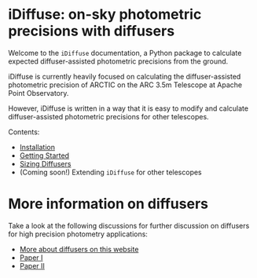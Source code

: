# iDiffuse: on-sky photometric precisions with diffusers
Welcome to the `iDiffuse` documentation, a Python package to calculate expected diffuser-assisted photometric precisions from the ground.

iDiffuse is currently heavily focused on calculating the diffuser-assisted photometric precision of ARCTIC on the ARC 3.5m Telescope at Apache Point Observatory. 

However, iDiffuse is written in a way that it is easy to modify and calculate diffuser-assisted photometric precisions for other telescopes.

Contents:

- <a href='installation'>Installation</a>
- <a href='quickstart'>Getting Started</a>
- <a href='diffuser_calculator'>Sizing Diffusers</a>
- (Coming soon!) Extending `iDiffuse` for other telescopes 

# More information on diffusers
Take a look at the following discussions for further discussion on diffusers for high precision photometry applications:

- <a href='about_diffusers'>More about diffusers on this website</a>
- [Paper I](https://arxiv.org/abs/1710.01790)
- [Paper II](https://arxiv.org/abs/1807.04420)
